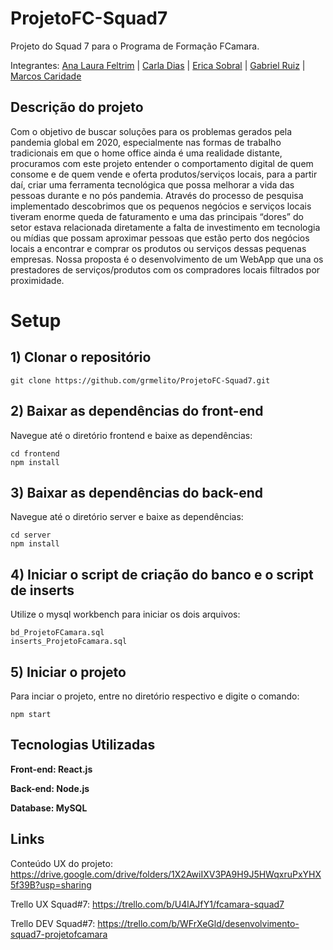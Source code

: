 # ProjetoFC-Squad7
Projeto do Squad 7 para o Programa de Formação FCamara.

Integrantes: [Ana Laura Feltrim](https://github.com/AnaLauraFeltrim) |
[Carla Dias](https://github.com/Carllotta) |
[Erica Sobral](https://github.com/EricaSobral) |
[Gabriel Ruiz](https://github.com/grmelito) |
[Marcos Caridade](https://github.com/marcoskgithub) 


## Descrição do projeto
Com o objetivo de buscar soluções para os problemas gerados pela pandemia global em 2020, especialmente nas formas de trabalho tradicionais em que o home office ainda é uma realidade distante, procuramos com este projeto entender o comportamento digital de quem consome e de quem vende e oferta produtos/serviços locais, para a partir daí, criar uma ferramenta tecnológica que possa melhorar a vida das pessoas durante e no pós pandemia. Através do processo de pesquisa implementado descobrimos que os pequenos negócios e serviços locais tiveram enorme queda de faturamento e uma das principais “dores” do setor estava relacionada diretamente a falta de investimento em tecnologia ou mídias que possam aproximar pessoas que estão perto dos negócios locais a encontrar e comprar os produtos ou serviços dessas pequenas empresas. 
Nossa proposta é o desenvolvimento de um WebApp que una os prestadores de serviços/produtos com os compradores locais filtrados por proximidade.

# Setup

## 1) Clonar o repositório
```
git clone https://github.com/grmelito/ProjetoFC-Squad7.git
```
## 2) Baixar as dependências do front-end
Navegue até o diretório frontend e baixe as dependências:
```
cd frontend
npm install
```
## 3) Baixar as dependências do back-end
Navegue até o diretório server e baixe as dependências:
```
cd server
npm install
```
## 4) Iniciar o script de criação do banco e o script de inserts
Utilize o mysql workbench para iniciar os dois arquivos:
```
bd_ProjetoFCamara.sql
inserts_ProjetoFcamara.sql
```
## 5) Iniciar o projeto
Para inciar o projeto, entre no diretório respectivo e digite o comando:
```
npm start
```
## Tecnologias Utilizadas

**Front-end: React.js**

**Back-end: Node.js**

**Database: MySQL**

## Links

Conteúdo UX do projeto: https://drive.google.com/drive/folders/1X2AwiIXV3PA9H9J5HWqxruPxYHX5f39B?usp=sharing

Trello UX Squad#7: https://trello.com/b/U4lAJfY1/fcamara-squad7

Trello DEV Squad#7: https://trello.com/b/WFrXeGld/desenvolvimento-squad7-projetofcamara
